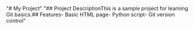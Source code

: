 "# My Project" 
"## Project DescriptionThis is a sample project for learning Git basics.## Features- Basic HTML page- Python script- Git version control" 
